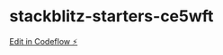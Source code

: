 # stackblitz-starters-ce5wft

[Edit in Codeflow ⚡️](https://stackblitz.com/~/github.com/NickSan123/stackblitz-starters-ce5wft)